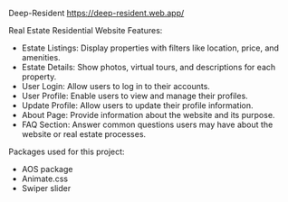 Deep-Resident
https://deep-resident.web.app/

Real Estate Residential Website Features:
* Estate Listings: Display properties with filters like location, price, and amenities.
* Estate Details: Show photos, virtual tours, and descriptions for each property.
* User Login: Allow users to log in to their accounts.
* User Profile: Enable users to view and manage their profiles.
* Update Profile: Allow users to update their profile information.
* About Page: Provide information about the website and its purpose.
* FAQ Section: Answer common questions users may have about the website or real estate processes.

Packages used for this project:
- AOS package
- Animate.css
- Swiper slider

